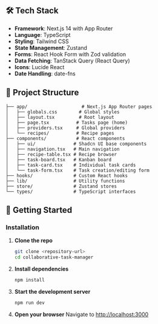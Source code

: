 ## 🛠 Tech Stack

-   **Framework**: Next.js 14 with App Router
-   **Language**: TypeScript
-   **Styling**: Tailwind CSS
-   **State Management**: Zustand
-   **Forms**: React Hook Form with Zod validation
-   **Data Fetching**: TanStack Query (React Query)
-   **Icons**: Lucide React
-   **Date Handling**: date-fns

## 📁 Project Structure

```
├── app/                    # Next.js App Router pages
│   ├── globals.css        # Global styles
│   ├── layout.tsx         # Root layout
│   ├── page.tsx          # Tasks page (home)
│   ├── providers.tsx     # Global providers
│   └── recipes/          # Recipe pages
├── components/           # React components
│   ├── ui/              # Shadcn UI base components
│   ├── navigation.tsx   # Main navigation
│   ├── recipe-table.tsx # Recipe browser
│   ├── task-board.tsx   # Kanban board
│   ├── task-card.tsx    # Individual task cards
│   └── task-form.tsx    # Task creation/editing form
├── hooks/               # Custom React hooks
├── lib/                 # Utility functions
├── store/               # Zustand stores
└── types/               # TypeScript interfaces
```

## 🚀 Getting Started

### Installation

1. **Clone the repo**

    ```bash
    git clone <repository-url>
    cd collaborative-task-manager
    ```

2. **Install dependencies**

    ```bash
    npm install
    ```

3. **Start the development server**

    ```bash
    npm run dev
    ```

4. **Open your browser**
   Navigate to [http://localhost:3000](http://localhost:3000)
